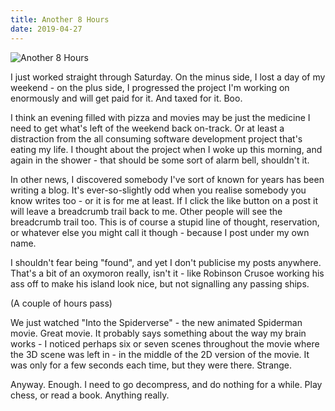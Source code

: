 ```yaml
---
title: Another 8 Hours
date: 2019-04-27
---
```


![Another 8 Hours](https://source.unsplash.com/di8ognBauG0/1600x900)

I just worked straight through Saturday. On the minus side, I lost a day of my weekend - on the plus side, I progressed the project I'm working on enormously and will get paid for it. And taxed for it. Boo.

I think an evening filled with pizza and movies may be just the medicine I need to get what's left of the weekend back on-track. Or at least a distraction from the all consuming software development project that's eating my life. I thought about the project when I woke up this morning, and again in the shower - that should be some sort of alarm bell, shouldn't it.

In other news, I discovered somebody I've sort of known for years has been writing a blog. It's ever-so-slightly odd when you realise somebody you know writes too - or it is for me at least. If I click the like button on a post it will leave a breadcrumb trail back to me. Other people will see the breadcrumb trail too. This is of course a stupid line of thought, reservation, or whatever else you might call it though - because I post under my own name.

I shouldn't fear being "found", and yet I don't publicise my posts anywhere. That's a bit of an oxymoron really, isn't it - like Robinson Crusoe working his ass off to make his island look nice, but not signalling any passing ships.

(A couple of hours pass)

We just watched "Into the Spiderverse" - the new animated Spiderman movie. Great movie. It probably says something about the way my brain works - I noticed perhaps six or seven scenes throughout the movie where the 3D scene was left in - in the middle of the 2D version of the movie. It was only for a few seconds each time, but they were there. Strange.

Anyway. Enough. I need to go decompress, and do nothing for a while. Play chess, or read a book. Anything really.